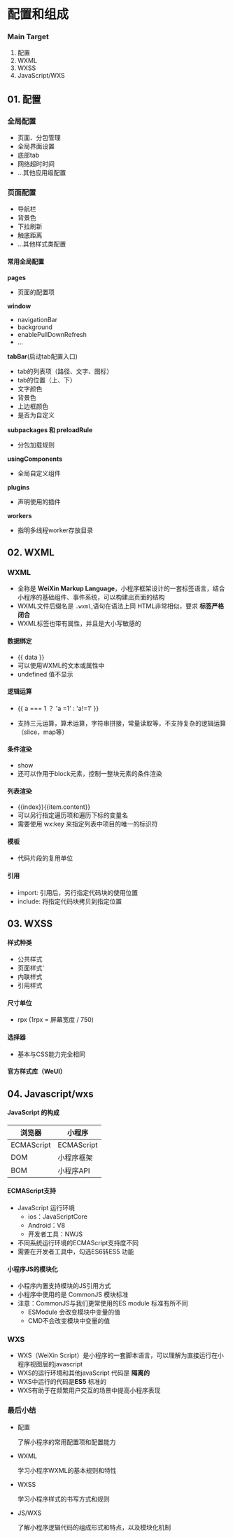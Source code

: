 # 配置和组成

### Main Target

1. 配置
2. WXML
3. WXSS
4. JavaScript/WXS



## 01. 配置

### 全局配置

+ 页面、分包管理
+ 全局界面设置
+ 底部tab
+ 网络超时时间
+ ...其他应用级配置



### 页面配置

+ 导航栏
+ 背景色
+ 下拉刷新
+ 触底距离
+ ...其他样式类配置



#### 常用全局配置

**pages**

+ 页面的配置项

**window**

+ navigationBar
+ background
+ enablePullDownRefresh
+ ...

**tabBar**(启动tab配置入口)

+ tab的列表项（路径、文字、图标）
+ tab的位置（上、下）
+ 文字颜色
+ 背景色
+ 上边框颜色
+ 是否为自定义

**subpackages 和 preloadRule**

+ 分包加载规则

**usingComponents**

+ 全局自定义组件

**plugins**

+ 声明使用的插件

**workers**

+ 指明多线程worker存放目录



## 02. WXML

### WXML

+ 全称是 **WeiXin Markup Language**，小程序框架设计的一套标签语言，结合小程序的基础组件、事件系统，可以构建出页面的结构
+ WXML文件后缀名是 `.wxml`,语句在语法上同 HTML非常相似，要求 **标签严格闭合**
+ WXML标签也带有属性，并且是大小写敏感的



#### 数据绑定

+ {{ data }}
+ 可以使用WXML的文本或属性中
+ undefined 值不显示



#### 逻辑运算

+ {{ a === 1 ？ 'a =1' :  'a!=1' }}

+ 支持三元运算，算术运算，字符串拼接，常量读取等，不支持复杂的逻辑运算（slice，map等）



#### 条件渲染

+ <view wx:if='{{condition}}'>show</view>
+ 还可以作用于block元素，控制一整块元素的条件渲染



#### 列表渲染

+ <view wx:for='{{array}}'>{{index}}{{item.content}}</view>
+ 可以另行指定遍历项和遍历下标的变量名
+ 需要使用 wx:key 来指定列表中项目的唯一的标识符



#### 模板

+ 代码片段的复用单位



#### 引用

+ import: 引用后，另行指定代码块的使用位置
+ include: 将指定代码块拷贝到指定位置



## 03. WXSS

#### 样式种类

+ 公共样式
+ 页面样式‘
+ 内联样式
+ 引用样式



#### 尺寸单位

+ rpx  (1rpx = 屏幕宽度 / 750)



#### 选择器

+ 基本与CSS能力完全相同



#### 官方样式库（WeUI）



## 04. Javascript/wxs

#### JavaScript 的构成

| 浏览器     | 小程序     |
| ---------- | ---------- |
| ECMAScript | ECMAScript |
| DOM        | 小程序框架 |
| BOM        | 小程序API  |

#### ECMAScript支持

+ JavaScript 运行环境
  + ios：JavaScriptCore
  + Android：V8
  + 开发者工具：NWJS
+ 不同系统运行环境的ECMAScript支持度不同
+ 需要在开发者工具中，勾选ES6转ES5 功能



#### 小程序JS的模块化

+ 小程序内置支持模块的JS引用方式
+ 小程序中使用的是 CommonJS 模块标准
+ 注意：CommonJS与我们更常使用的ES module 标准有所不同
  + ESModule 会改变模块中变量的值
  + CMD不会改变模块中变量的值



### WXS

+ WXS（WeiXin Script）是小程序的一套脚本语言，可以理解为直接运行在小程序视图层的javascript
+ WXS的运行环境和其他javaScript 代码是  **隔离的**
+ WXS中运行的代码是**ES5** 标准的
+ WXS有助于在频繁用户交互的场景中提高小程序表现



### 最后小结

+ 配置

  了解小程序的常用配置项和配置能力

+ WXML

  学习小程序WXML的基本规则和特性

+ WXSS

  学习小程序样式的书写方式和规则

+ JS/WXS

  了解小程序逻辑代码的组成形式和特点，以及模块化机制



